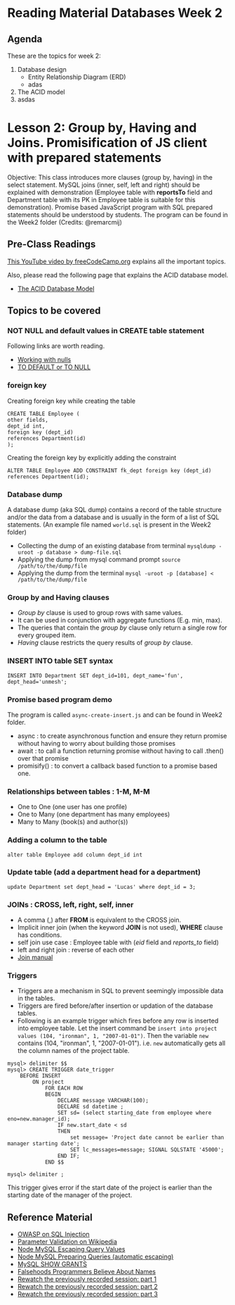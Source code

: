 # Reading Material Databases Week 2

## Agenda

These are the topics for week 2:

1. Database design
   - Entity Relationship Diagram (ERD)
   - adas
2. The ACID model
3. asdas

# Lesson 2: Group by, Having and Joins. Promisification of JS client with prepared statements

Objective: This class introduces more clauses (group by, having) in the
select statement. MySQL joins (inner, self, left and right) should be explained
with demonstration (Employee table with **reportsTo** field and Department
table with its PK in Employee table is suitable for this demonstration).
Promise based JavaScript program with SQL prepared statements should be
understood by students. The program can be found in the Week2 folder (Credits:
@remarcmij)

## Pre-Class Readings

[This YouTube video by freeCodeCamp.org](https://www.youtube.com/watch?v=HXV3zeQKqGY) explains
all the important topics.

Also, please read the following page that explains the ACID database model.

- [The ACID Database Model](https://www.thoughtco.com/the-acid-model-1019731)

## Topics to be covered

### NOT NULL and default values in CREATE table statement

Following links are worth reading.

- [Working with nulls](https://dev.mysql.com/doc/refman/8.0/en/working-with-null.html)
- [TO DEFAULT or TO NULL](https://blog.jooq.org/2014/11/11/have-you-ever-wondered-about-the-difference-between-not-null-and-default/)

### foreign key

Creating foreign key while creating the table

```
CREATE TABLE Employee (
other fields,
dept_id int,
foreign key (dept_id)
references Department(id)
);
```

Creating the foreign key by explicitly adding the constraint

```
ALTER TABLE Employee ADD CONSTRAINT fk_dept foreign key (dept_id) references Department(id);
```

### Database dump

A database dump (aka SQL dump) contains a record of the table structure
and/or the data from a database and is usually in the form of a list of SQL statements.
(An example file named `world.sql` is present in the Week2 folder)

- Collecting the dump of an existing database from terminal `mysqldump -uroot -p database > dump-file.sql`
- Applying the dump from mysql command prompt `source /path/to/the/dump/file`
- Applying the dump from the terminal `mysql -uroot -p [database] < /path/to/the/dump/file`

### Group by and Having clauses

- _Group by_ clause is used to group rows with same values.
- It can be used in conjunction with aggregate functions (E.g. min, max).
- The queries that contain the _group by_ clause only return a single row for every grouped item.
- _Having_ clause restricts the query results of _group by_ clause.

### INSERT INTO table SET syntax

```
INSERT INTO Department SET dept_id=101, dept_name='fun', dept_head='unmesh';
```

### Promise based program demo

The program is called `async-create-insert.js` and can be found in Week2 folder.

- async : to create asynchronous function and ensure they return promise without having to worry
  about building those promises
- await : to call a function returning promise without having to call .then() over that promise
- promisify() : to convert a callback based function to a promise based one.

### Relationships between tables : 1-M, M-M

- One to One (one user has one profile)
- One to Many (one department has many employees)
- Many to Many (book(s) and author(s))

### Adding a column to the table

```
alter table Employee add column dept_id int
```

### Update table (add a department head for a department)

```
update Department set dept_head = 'Lucas' where dept_id = 3;
```

### JOINs : CROSS, left, right, self, inner

- A comma (,) after **FROM** is equivalent to the CROSS join.
- Implicit inner join (when the keyword **JOIN** is not used), **WHERE** clause has conditions.
- self join use case : Employee table with (_eid_ field and _reports_to_ field)
- left and right join : reverse of each other
- [Join manual](https://dev.mysql.com/doc/refman/8.0/en/join.html)

### Triggers

- Triggers are a mechanism in SQL to prevent seemingly impossible data in the tables.
- Triggers are fired before/after insertion or updation of the database tables.
- Following is an example trigger which fires before any row is inserted into employee table.
  Let the insert command be `insert into project values (104, "ironman", 1, "2007-01-01")`.
  Then the variable `new` contains (104, "ironman", 1, "2007-01-01").
  i.e. `new` automatically gets all the column names of the project table.

```
mysql> delimiter $$
mysql> CREATE TRIGGER date_trigger
    BEFORE INSERT
        ON project
            FOR EACH ROW
            BEGIN
                DECLARE message VARCHAR(100);
                DECLARE sd datetime ;
                SET sd= (select starting_date from employee where eno=new.manager_id);
                IF new.start_date < sd
                THEN
                    set message= 'Project date cannot be earlier than manager starting date';
                    SET lc_messages=message; SIGNAL SQLSTATE '45000';
                END IF;
            END $$

mysql> delimiter ;
```

This trigger gives error if the start date of the project is earlier than the starting date
of the manager of the project.

## Reference Material

- [OWASP on SQL Injection](https://www.owasp.org/index.php/SQL_injection)
- [Parameter Validation on Wikipedia](https://en.wikipedia.org/wiki/Parameter_validation)
- [Node MySQL Escaping Query Values](https://github.com/mysqljs/mysql#escaping-query-values)
- [Node MySQL Preparing Queries (automatic escaping)](https://github.com/mysqljs/mysql#preparing-queries)
- [MySQL SHOW GRANTS](https://dev.mysql.com/doc/refman/5.7/en/show-grants.html)
- [Falsehoods Programmers Believe About Names](http://www.kalzumeus.com/2010/06/17/falsehoods-programmers-believe-about-names/)
- [Rewatch the previously recorded session: part 1](https://www.youtube.com/watch?v=G6v1po3zvNk)
- [Rewatch the previously recorded session: part 2](https://www.youtube.com/watch?v=5fv1vV1TciM)
- [Rewatch the previously recorded session: part 3](https://www.youtube.com/watch?v=ZNLhHUDj6jo)

